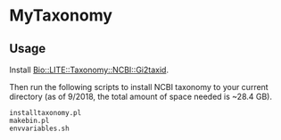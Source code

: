 # MyTaxonomy

## Usage

Install [Bio::LITE::Taxonomy::NCBI::Gi2taxid](http://search.cpan.org/~motif/Bio-LITE-Taxonomy-NCBI-Gi2taxid/).

Then run the following scripts to install NCBI taxonomy to your current directory (as of 9/2018, the total amount of space needed is ~28.4 GB).

```
installtaxonomy.pl
makebin.pl
envvariables.sh
```






